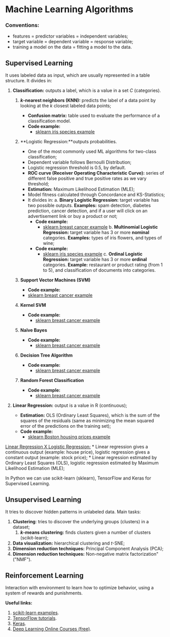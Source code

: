 # Machine Learning Algorithms

### Conventions:
* features = predictor variables = independent variables;
* target variable = dependent variable = response variable;
* training a model on the data = fitting a model to the data.

## Supervised Learning
It uses labeled data as input, which are usually represented in a table structure. It divides in:
1. **Classification:** outputs a label, which is a value in a set *C* (categories).
	1. ***k*-nearest neighbors (KNN):** predicts the label of a data point by looking at the *k* closest labeled data points;
		* **Confusion matrix:** table used to evaluate the performance of a classification model.
		* **Code example:**
			* [sklearn iris species example](https://github.com/letyrobueno/Machine-Learning/blob/master/Supervised-Learning/Classification/scikitlearn_iris.py)
	2. **Logistic Regression:**outputs probabilities.
		* One of the most commonly used ML algorithms for two-class classification;
		* Dependent variable follows Bernoulli Distribution;
		* Logistic regression threshold is 0.5, by default.
		* **ROC curve (Receiver Operating Characteristic Curve):** series of different false positive and true positive rates as we vary threshold;
		* **Estimation:** Maximum Likelihood Estimation (MLE);
		* Model fitness calculated through Concordance and KS-Statistics;
		* It divides in:
		a. **Binary Logistic Regression:** target variable has two possible outputs. **Examples:** spam detection, diabetes prediction, cancer detection, and if a user will click on an advertisement link or buy a product or not;
			* **Code example:**
				* [sklearn breast cancer example](https://github.com/letyrobueno/Machine-Learning/blob/master/Supervised-Learning/Classification/scikitlearn_breast_cancer.py)
		b. **Multinomial Logistic Regression:** target variable has 3 or more **nominal** categories. **Examples:** types of iris flowers, and types of wine;
			* **Code example:**
				* [sklearn iris species example](https://github.com/letyrobueno/Machine-Learning/blob/master/Supervised-Learning/Classification/scikitlearn_iris2.py)
		c. **Ordinal Logistic Regression:** target variable has 3 or more **ordinal** categories. **Example:** restaurant or product rating (from 1 to 5), and classification of documents into categories.
		
	3. **Support Vector Machines (SVM)**
		* **Code example:**
		* [sklearn breast cancer example](https://github.com/letyrobueno/Machine-Learning/blob/master/Supervised-Learning/Classification/scikitlearn_breast_cancer.py)
	4. **Kernel SVM**
		* **Code example:**
			* [sklearn breast cancer example](https://github.com/letyrobueno/Machine-Learning/blob/master/Supervised-Learning/Classification/scikitlearn_breast_cancer.py)	
	5. **Naïve Bayes**
		* **Code example:**
			* [sklearn breast cancer example](https://github.com/letyrobueno/Machine-Learning/blob/master/Supervised-Learning/Classification/scikitlearn_breast_cancer.py)	
	6. **Decision Tree Algorithm**
		* **Code example:**
			* [sklearn breast cancer example](https://github.com/letyrobueno/Machine-Learning/blob/master/Supervised-Learning/Classification/scikitlearn_breast_cancer.py)	
	7. **Random Forest Classification**
		* **Code example:**
			* [sklearn breast cancer example](https://github.com/letyrobueno/Machine-Learning/blob/master/Supervised-Learning/Classification/scikitlearn_breast_cancer.py)	

2. **Linear Regression:** output is a value in R (continuous);
	* **Estimation:** OLS (Ordinary Least Squares), which is the sum of the squares of the residuals (same as minimizing the mean squared error of the predictions on the training set);
	* **Code example:**
		* [sklearn Boston housing prices example](https://github.com/letyrobueno/Machine-Learning/blob/master/Supervised-Learning/Regression/scikitlearn_boston.py)

[Linear Regression X Logistic Regression:](https://www.datacamp.com/community/tutorials/understanding-logistic-regression-python)
	* Linear regression gives a continuous output (example: house price), logistic regression gives a constant output (example: stock price);
	* Linear regression estimated by Ordinary Least Squares (OLS), logistic regression estimated by Maximum Likelihood Estimation (MLE);

In Python we can use scikit-learn (sklearn), TensorFlow and Keras for Supervised Learning.

## Unsupervised Learning
It tries to discover hidden patterns in unlabeled data. Main tasks:
1. **Clustering**: tries to discover the underlying groups (clusters) in a dataset;
	1. ***k*-means clustering:** finds clusters given a number of clusters (scikit-learn);
2. **Data visualization:** hierarchical clustering and *t*-SNE;
3. **Dimension reduction techniques:** Principal Component Analysis (PCA);
4. **Dimension reduction techniques:** Non-negative matrix factorization" ("NMF").

## Reinforcement Learning
Interaction with environment to learn how to optimize behavior, using a system of rewards and punishments.

**Useful links:**
1. [scikit-learn examples](https://scikit-learn.org/stable/auto_examples/index.html).
2. [TensorFlow tutorials](https://www.tensorflow.org/tutorials/).
3. [Keras](https://keras.io/).
4. [Deep Learning Online Courses (free)](https://www.fast.ai/).
